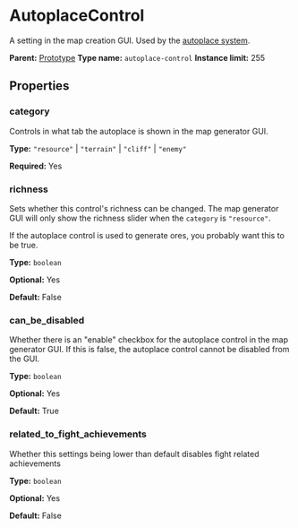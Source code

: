 # AutoplaceControl

A setting in the map creation GUI. Used by the [autoplace system](prototype:AutoplaceSpecification::control).

**Parent:** [Prototype](Prototype.md)
**Type name:** `autoplace-control`
**Instance limit:** 255

## Properties

### category

Controls in what tab the autoplace is shown in the map generator GUI.

**Type:** `"resource"` | `"terrain"` | `"cliff"` | `"enemy"`

**Required:** Yes

### richness

Sets whether this control's richness can be changed. The map generator GUI will only show the richness slider when the `category` is `"resource"`.

If the autoplace control is used to generate ores, you probably want this to be true.

**Type:** `boolean`

**Optional:** Yes

**Default:** False

### can_be_disabled

Whether there is an "enable" checkbox for the autoplace control in the map generator GUI. If this is false, the autoplace control cannot be disabled from the GUI.

**Type:** `boolean`

**Optional:** Yes

**Default:** True

### related_to_fight_achievements

Whether this settings being lower than default disables fight related achievements

**Type:** `boolean`

**Optional:** Yes

**Default:** False


